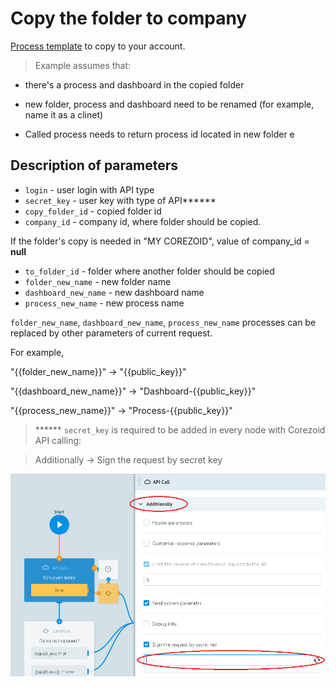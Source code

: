 # Copy the folder to company

[Process template](https://admin.corezoid.com/folder/conv/103787) to copy to your account.

>Example assumes that:

* there's a process and dashboard in the copied folder

* new folder, process and dashboard need to be renamed (for example, name it as a clinet)

* Called process needs to return process id located in new folder е

## Description of parameters

* `login` - user login with API type
* `secret_key` - user key with type of API******
* `copy_folder_id` - copied folder id
* `company_id` - company id, where folder should be copied.

If the folder's  copy is needed in "MY COREZOID", value of company_id = **null**
* `to_folder_id` - folder where another folder should be copied 
* `folder_new_name` - new folder name 
* `dashboard_new_name` - new dashboard name
* `process_new_name` - new process name 

`folder_new_name`, `dashboard_new_name`, `process_new_name` processes can be replaced by other parameters of current request.

For example,

"{{folder_new_name}}" -> "{{public_key}}"

"{{dashboard_new_name}}" -> "Dashboard-{{public_key}}"

"{{process_new_name}}" -> "Process-{{public_key}}"


>****** `secret_key` is required to be added in every node with Corezoid API calling:

>Additionally -> Sign the request by secret key

![](../img/secret_key.png)
